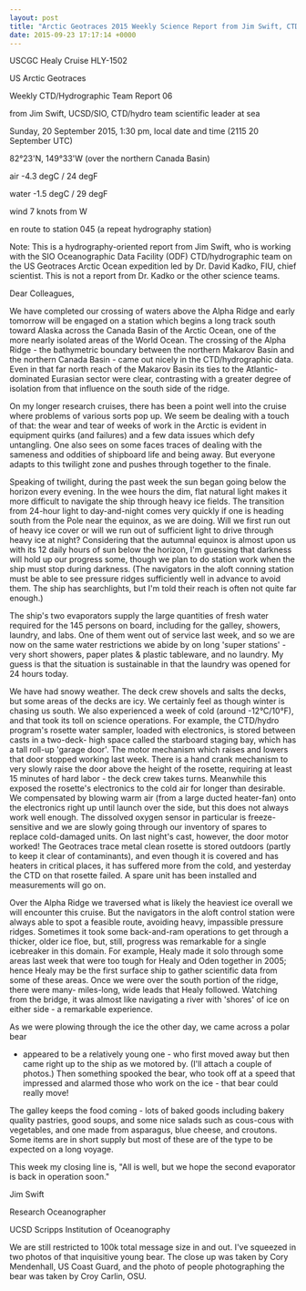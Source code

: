 ```yaml
---
layout: post
title: "Arctic Geotraces 2015 Weekly Science Report from Jim Swift, CTD/hydrographic Scientist, Week 6"
date: 2015-09-23 17:17:14 +0000
---
```

USCGC Healy Cruise HLY-1502

US Arctic Geotraces

Weekly CTD/Hydrographic Team Report 06

from Jim Swift, UCSD/SIO, CTD/hydro team scientific leader at sea

Sunday, 20 September 2015, 1:30 pm, local date and time (2115 20
September UTC)

82°23'N, 149°33'W (over the northern Canada Basin)

air -4.3 degC / 24 degF

water -1.5 degC / 29 degF

wind 7 knots from W

en route to station 045 (a repeat hydrography station)

Note: This is a hydrography-oriented report from Jim Swift, who is working
with the SIO Oceanographic Data Facility (ODF) CTD/hydrographic team on the US
Geotraces Arctic Ocean expedition led by Dr. David Kadko, FIU, chief
scientist. This is not a report from Dr. Kadko or the other science teams.

Dear Colleagues,  
  
We have completed our crossing of waters above the Alpha Ridge and early
tomorrow will be engaged on a station which begins a long track south toward
Alaska across the Canada Basin of the Arctic Ocean, one of the more nearly
isolated areas of the World Ocean. The crossing of the Alpha Ridge - the
bathymetric boundary between the northern Makarov Basin and the northern
Canada Basin - came out nicely in the CTD/hydrographic data. Even in that far
north reach of the Makarov Basin its ties to the Atlantic-dominated Eurasian
sector were clear, contrasting with a greater degree of isolation from that
influence on the south side of the ridge.  
  
On my longer research cruises, there has been a point well into the cruise
where problems of various sorts pop up. We seem be dealing with a touch of
that: the wear and tear of weeks of work in the Arctic is evident in equipment
quirks (and failures) and a few data issues which defy untangling. One also
sees on some faces traces of dealing with the sameness and oddities of
shipboard life and being away. But everyone adapts to this twilight zone and
pushes through together to the finale.  
  
Speaking of twilight, during the past week the sun began going below the
horizon every evening. In the wee hours the dim, flat natural light makes it
more difficult to navigate the ship through heavy ice fields. The transition
from 24-hour light to day-and-night comes very quickly if one is heading south
from the Pole near the equinox, as we are doing. Will we first run out of
heavy ice cover or will we run out of sufficient light to drive through heavy
ice at night? Considering that the autumnal equinox is almost upon us with its
12 daily hours of sun below the horizon, I'm guessing that darkness will hold
up our progress some, though we plan to do station work when the ship must
stop during darkness. (The navigators in the aloft conning station must be
able to see pressure ridges sufficiently well in advance to avoid them. The
ship has searchlights, but I'm told their reach is often not quite far
enough.)  
  
The ship's two evaporators supply the large quantities of fresh water required
for the 145 persons on board, including for the galley, showers, laundry, and
labs. One of them went out of service last week, and so we are now on the same
water restrictions we abide by on long 'super stations' - very short showers,
paper plates &amp; plastic tableware, and no laundry. My guess is that the
situation is sustainable in that the laundry was opened for 24 hours today.  
  
We have had snowy weather. The deck crew shovels and salts the decks, but some
areas of the decks are icy. We certainly feel as though winter is chasing us
south. We also experienced a week of cold (around -12°C/10°F), and that took
its toll on science operations. For example, the CTD/hydro program's rosette
water sampler, loaded with electronics, is stored between casts in a two-deck-
high space called the starboard staging bay, which has a tall roll-up 'garage
door'. The motor mechanism which raises and lowers that door stopped working
last week. There is a hand crank mechanism to very slowly raise the door above
the height of the rosette, requiring at least 15 minutes of hard labor - the
deck crew takes turns. Meanwhile this exposed the rosette's electronics to the
cold air for longer than desirable. We compensated by blowing warm air (from a
large ducted heater-fan) onto the electronics right up until launch over the
side, but this does not always work well enough. The dissolved oxygen sensor
in particular is freeze-sensitive and we are slowly going through our
inventory of spares to replace cold-damaged units. On last night's cast,
however, the door motor worked! The Geotraces trace metal clean rosette is
stored outdoors (partly to keep it clear of contaminants), and even though it
is covered and has heaters in critical places, it has suffered more from the
cold, and yesterday the CTD on that rosette failed. A spare unit has been
installed and measurements will go on.  
  
Over the Alpha Ridge we traversed what is likely the heaviest ice overall we
will encounter this cruise. But the navigators in the aloft control station
were always able to spot a feasible route, avoiding heavy, impassible pressure
ridges. Sometimes it took some back-and-ram operations to get through a
thicker, older ice floe, but, still, progress was remarkable for a single
icebreaker in this domain. For example, Healy made it solo through some areas
last week that were too tough for Healy and Oden together in 2005; hence Healy
may be the first surface ship to gather scientific data from some of these
areas. Once we were over the south portion of the ridge, there were many-
miles-long, wide leads that Healy followed. Watching from the bridge, it was
almost like navigating a river with 'shores' of ice on either side - a
remarkable experience.  
  
As we were plowing through the ice the other day, we came across a polar bear
- appeared to be a relatively young one - who first moved away but then came
right up to the ship as we motored by. (I'll attach a couple of photos.) Then
something spooked the bear, who took off at a speed that impressed and alarmed
those who work on the ice - that bear could really move!

The galley keeps the food coming - lots of baked goods including bakery
quality pastries, good soups, and some nice salads such as cous-cous with
vegetables, and one made from asparagus, blue cheese, and croutons. Some items
are in short supply but most of these are of the type to be expected on a long
voyage.  
  
This week my closing line is, "All is well, but we hope the second evaporator
is back in operation soon."  
  
  
  
Jim Swift  
  
Research Oceanographer  
  
UCSD Scripps Institution of Oceanography  
  
  
  
We are still restricted to 100k total message size in and out. I've squeezed
in two photos of that inquisitive young bear. The close up was taken by Cory
Mendenhall, US Coast Guard, and the photo of people photographing the bear was
taken by Croy Carlin, OSU.


